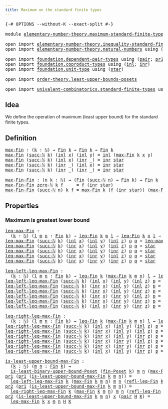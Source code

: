 ```yaml
---
title: Maximum on the standard finite types
---
```


<pre class="Agda"><a id="62" class="Symbol">{-#</a> <a id="66" class="Keyword">OPTIONS</a> <a id="74" class="Pragma">--without-K</a> <a id="86" class="Pragma">--exact-split</a> <a id="100" class="Symbol">#-}</a>

<a id="105" class="Keyword">module</a> <a id="112" href="elementary-number-theory.maximum-standard-finite-types.html" class="Module">elementary-number-theory.maximum-standard-finite-types</a> <a id="167" class="Keyword">where</a>

<a id="174" class="Keyword">open</a> <a id="179" class="Keyword">import</a> <a id="186" href="elementary-number-theory.inequality-standard-finite-types.html" class="Module">elementary-number-theory.inequality-standard-finite-types</a>
<a id="244" class="Keyword">open</a> <a id="249" class="Keyword">import</a> <a id="256" href="elementary-number-theory.natural-numbers.html" class="Module">elementary-number-theory.natural-numbers</a> <a id="297" class="Keyword">using</a> <a id="303" class="Symbol">(</a><a id="304" href="elementary-number-theory.natural-numbers.html#1548" class="Datatype">ℕ</a><a id="305" class="Symbol">;</a> <a id="307" href="elementary-number-theory.natural-numbers.html#1569" class="InductiveConstructor">zero-ℕ</a><a id="313" class="Symbol">;</a> <a id="315" href="elementary-number-theory.natural-numbers.html#1582" class="InductiveConstructor">succ-ℕ</a><a id="321" class="Symbol">)</a>

<a id="324" class="Keyword">open</a> <a id="329" class="Keyword">import</a> <a id="336" href="foundation.dependent-pair-types.html" class="Module">foundation.dependent-pair-types</a> <a id="368" class="Keyword">using</a> <a id="374" class="Symbol">(</a><a id="375" href="foundation-core.dependent-pair-types.html#588" class="InductiveConstructor">pair</a><a id="379" class="Symbol">;</a> <a id="381" href="foundation-core.dependent-pair-types.html#605" class="Field">pr1</a><a id="384" class="Symbol">;</a> <a id="386" href="foundation-core.dependent-pair-types.html#617" class="Field">pr2</a><a id="389" class="Symbol">)</a>
<a id="391" class="Keyword">open</a> <a id="396" class="Keyword">import</a> <a id="403" href="foundation.coproduct-types.html" class="Module">foundation.coproduct-types</a> <a id="430" class="Keyword">using</a> <a id="436" class="Symbol">(</a><a id="437" href="foundation.coproduct-types.html#1249" class="InductiveConstructor">inl</a><a id="440" class="Symbol">;</a> <a id="442" href="foundation.coproduct-types.html#1267" class="InductiveConstructor">inr</a><a id="445" class="Symbol">)</a>
<a id="447" class="Keyword">open</a> <a id="452" class="Keyword">import</a> <a id="459" href="foundation.unit-type.html" class="Module">foundation.unit-type</a> <a id="480" class="Keyword">using</a> <a id="486" class="Symbol">(</a><a id="487" href="foundation.unit-type.html#1108" class="InductiveConstructor">star</a><a id="491" class="Symbol">)</a>

<a id="494" class="Keyword">open</a> <a id="499" class="Keyword">import</a> <a id="506" href="order-theory.least-upper-bounds-posets.html" class="Module">order-theory.least-upper-bounds-posets</a>

<a id="546" class="Keyword">open</a> <a id="551" class="Keyword">import</a> <a id="558" href="univalent-combinatorics.standard-finite-types.html" class="Module">univalent-combinatorics.standard-finite-types</a> <a id="604" class="Keyword">using</a> <a id="610" class="Symbol">(</a><a id="611" href="univalent-combinatorics.standard-finite-types.html#2392" class="Function">Fin</a><a id="614" class="Symbol">)</a>
</pre>
## Idea

We define the operation of maximum (least upper bound) for the standard finite types.

## Definition

<pre class="Agda"><a id="max-Fin"></a><a id="740" href="elementary-number-theory.maximum-standard-finite-types.html#740" class="Function">max-Fin</a> <a id="748" class="Symbol">:</a> <a id="750" class="Symbol">(</a><a id="751" href="elementary-number-theory.maximum-standard-finite-types.html#751" class="Bound">k</a> <a id="753" class="Symbol">:</a> <a id="755" href="elementary-number-theory.natural-numbers.html#1548" class="Datatype">ℕ</a><a id="756" class="Symbol">)</a> <a id="758" class="Symbol">→</a> <a id="760" href="univalent-combinatorics.standard-finite-types.html#2392" class="Function">Fin</a> <a id="764" href="elementary-number-theory.maximum-standard-finite-types.html#751" class="Bound">k</a> <a id="766" class="Symbol">→</a> <a id="768" href="univalent-combinatorics.standard-finite-types.html#2392" class="Function">Fin</a> <a id="772" href="elementary-number-theory.maximum-standard-finite-types.html#751" class="Bound">k</a> <a id="774" class="Symbol">→</a> <a id="776" href="univalent-combinatorics.standard-finite-types.html#2392" class="Function">Fin</a> <a id="780" href="elementary-number-theory.maximum-standard-finite-types.html#751" class="Bound">k</a>
<a id="782" href="elementary-number-theory.maximum-standard-finite-types.html#740" class="Function">max-Fin</a> <a id="790" class="Symbol">(</a><a id="791" href="elementary-number-theory.natural-numbers.html#1582" class="InductiveConstructor">succ-ℕ</a> <a id="798" href="elementary-number-theory.maximum-standard-finite-types.html#798" class="Bound">k</a><a id="799" class="Symbol">)</a> <a id="801" class="Symbol">(</a><a id="802" href="foundation.coproduct-types.html#1249" class="InductiveConstructor">inl</a> <a id="806" href="elementary-number-theory.maximum-standard-finite-types.html#806" class="Bound">x</a><a id="807" class="Symbol">)</a> <a id="809" class="Symbol">(</a><a id="810" href="foundation.coproduct-types.html#1249" class="InductiveConstructor">inl</a> <a id="814" href="elementary-number-theory.maximum-standard-finite-types.html#814" class="Bound">y</a><a id="815" class="Symbol">)</a> <a id="817" class="Symbol">=</a> <a id="819" href="foundation.coproduct-types.html#1249" class="InductiveConstructor">inl</a> <a id="823" class="Symbol">(</a><a id="824" href="elementary-number-theory.maximum-standard-finite-types.html#740" class="Function">max-Fin</a> <a id="832" href="elementary-number-theory.maximum-standard-finite-types.html#798" class="Bound">k</a> <a id="834" href="elementary-number-theory.maximum-standard-finite-types.html#806" class="Bound">x</a> <a id="836" href="elementary-number-theory.maximum-standard-finite-types.html#814" class="Bound">y</a><a id="837" class="Symbol">)</a>
<a id="839" href="elementary-number-theory.maximum-standard-finite-types.html#740" class="Function">max-Fin</a> <a id="847" class="Symbol">(</a><a id="848" href="elementary-number-theory.natural-numbers.html#1582" class="InductiveConstructor">succ-ℕ</a> <a id="855" href="elementary-number-theory.maximum-standard-finite-types.html#855" class="Bound">k</a><a id="856" class="Symbol">)</a> <a id="858" class="Symbol">(</a><a id="859" href="foundation.coproduct-types.html#1249" class="InductiveConstructor">inl</a> <a id="863" href="elementary-number-theory.maximum-standard-finite-types.html#863" class="Bound">x</a><a id="864" class="Symbol">)</a> <a id="866" class="Symbol">(</a><a id="867" href="foundation.coproduct-types.html#1267" class="InductiveConstructor">inr</a> <a id="871" class="Symbol">_)</a> <a id="874" class="Symbol">=</a> <a id="876" href="foundation.coproduct-types.html#1267" class="InductiveConstructor">inr</a> <a id="880" href="foundation.unit-type.html#1108" class="InductiveConstructor">star</a>
<a id="885" href="elementary-number-theory.maximum-standard-finite-types.html#740" class="Function">max-Fin</a> <a id="893" class="Symbol">(</a><a id="894" href="elementary-number-theory.natural-numbers.html#1582" class="InductiveConstructor">succ-ℕ</a> <a id="901" href="elementary-number-theory.maximum-standard-finite-types.html#901" class="Bound">k</a><a id="902" class="Symbol">)</a> <a id="904" class="Symbol">(</a><a id="905" href="foundation.coproduct-types.html#1267" class="InductiveConstructor">inr</a> <a id="909" class="Symbol">_)</a> <a id="912" class="Symbol">(</a><a id="913" href="foundation.coproduct-types.html#1249" class="InductiveConstructor">inl</a> <a id="917" href="elementary-number-theory.maximum-standard-finite-types.html#917" class="Bound">x</a><a id="918" class="Symbol">)</a> <a id="920" class="Symbol">=</a> <a id="922" href="foundation.coproduct-types.html#1267" class="InductiveConstructor">inr</a> <a id="926" href="foundation.unit-type.html#1108" class="InductiveConstructor">star</a>
<a id="931" href="elementary-number-theory.maximum-standard-finite-types.html#740" class="Function">max-Fin</a> <a id="939" class="Symbol">(</a><a id="940" href="elementary-number-theory.natural-numbers.html#1582" class="InductiveConstructor">succ-ℕ</a> <a id="947" href="elementary-number-theory.maximum-standard-finite-types.html#947" class="Bound">k</a><a id="948" class="Symbol">)</a> <a id="950" class="Symbol">(</a><a id="951" href="foundation.coproduct-types.html#1267" class="InductiveConstructor">inr</a> <a id="955" class="Symbol">_)</a> <a id="958" class="Symbol">(</a><a id="959" href="foundation.coproduct-types.html#1267" class="InductiveConstructor">inr</a> <a id="963" class="Symbol">_)</a> <a id="966" class="Symbol">=</a> <a id="968" href="foundation.coproduct-types.html#1267" class="InductiveConstructor">inr</a> <a id="972" href="foundation.unit-type.html#1108" class="InductiveConstructor">star</a>

<a id="max-Fin-Fin"></a><a id="978" href="elementary-number-theory.maximum-standard-finite-types.html#978" class="Function">max-Fin-Fin</a> <a id="990" class="Symbol">:</a> <a id="992" class="Symbol">(</a><a id="993" href="elementary-number-theory.maximum-standard-finite-types.html#993" class="Bound">n</a> <a id="995" href="elementary-number-theory.maximum-standard-finite-types.html#995" class="Bound">k</a> <a id="997" class="Symbol">:</a> <a id="999" href="elementary-number-theory.natural-numbers.html#1548" class="Datatype">ℕ</a><a id="1000" class="Symbol">)</a> <a id="1002" class="Symbol">→</a> <a id="1004" class="Symbol">(</a><a id="1005" href="univalent-combinatorics.standard-finite-types.html#2392" class="Function">Fin</a> <a id="1009" class="Symbol">(</a><a id="1010" href="elementary-number-theory.natural-numbers.html#1582" class="InductiveConstructor">succ-ℕ</a> <a id="1017" href="elementary-number-theory.maximum-standard-finite-types.html#993" class="Bound">n</a><a id="1018" class="Symbol">)</a> <a id="1020" class="Symbol">→</a> <a id="1022" href="univalent-combinatorics.standard-finite-types.html#2392" class="Function">Fin</a> <a id="1026" href="elementary-number-theory.maximum-standard-finite-types.html#995" class="Bound">k</a><a id="1027" class="Symbol">)</a> <a id="1029" class="Symbol">→</a> <a id="1031" href="univalent-combinatorics.standard-finite-types.html#2392" class="Function">Fin</a> <a id="1035" href="elementary-number-theory.maximum-standard-finite-types.html#995" class="Bound">k</a>
<a id="1037" href="elementary-number-theory.maximum-standard-finite-types.html#978" class="Function">max-Fin-Fin</a> <a id="1049" href="elementary-number-theory.natural-numbers.html#1569" class="InductiveConstructor">zero-ℕ</a> <a id="1056" href="elementary-number-theory.maximum-standard-finite-types.html#1056" class="Bound">k</a> <a id="1058" href="elementary-number-theory.maximum-standard-finite-types.html#1058" class="Bound">f</a>     <a id="1064" class="Symbol">=</a> <a id="1066" href="elementary-number-theory.maximum-standard-finite-types.html#1058" class="Bound">f</a> <a id="1068" class="Symbol">(</a><a id="1069" href="foundation.coproduct-types.html#1267" class="InductiveConstructor">inr</a> <a id="1073" href="foundation.unit-type.html#1108" class="InductiveConstructor">star</a><a id="1077" class="Symbol">)</a>
<a id="1079" href="elementary-number-theory.maximum-standard-finite-types.html#978" class="Function">max-Fin-Fin</a> <a id="1091" class="Symbol">(</a><a id="1092" href="elementary-number-theory.natural-numbers.html#1582" class="InductiveConstructor">succ-ℕ</a> <a id="1099" href="elementary-number-theory.maximum-standard-finite-types.html#1099" class="Bound">n</a><a id="1100" class="Symbol">)</a> <a id="1102" href="elementary-number-theory.maximum-standard-finite-types.html#1102" class="Bound">k</a> <a id="1104" href="elementary-number-theory.maximum-standard-finite-types.html#1104" class="Bound">f</a> <a id="1106" class="Symbol">=</a> <a id="1108" href="elementary-number-theory.maximum-standard-finite-types.html#740" class="Function">max-Fin</a> <a id="1116" href="elementary-number-theory.maximum-standard-finite-types.html#1102" class="Bound">k</a> <a id="1118" class="Symbol">(</a><a id="1119" href="elementary-number-theory.maximum-standard-finite-types.html#1104" class="Bound">f</a> <a id="1121" class="Symbol">(</a><a id="1122" href="foundation.coproduct-types.html#1267" class="InductiveConstructor">inr</a> <a id="1126" href="foundation.unit-type.html#1108" class="InductiveConstructor">star</a><a id="1130" class="Symbol">))</a> <a id="1133" class="Symbol">(</a><a id="1134" href="elementary-number-theory.maximum-standard-finite-types.html#978" class="Function">max-Fin-Fin</a> <a id="1146" href="elementary-number-theory.maximum-standard-finite-types.html#1099" class="Bound">n</a> <a id="1148" href="elementary-number-theory.maximum-standard-finite-types.html#1102" class="Bound">k</a> <a id="1150" class="Symbol">(λ</a> <a id="1153" href="elementary-number-theory.maximum-standard-finite-types.html#1153" class="Bound">k</a> <a id="1155" class="Symbol">→</a> <a id="1157" href="elementary-number-theory.maximum-standard-finite-types.html#1104" class="Bound">f</a> <a id="1159" class="Symbol">(</a><a id="1160" href="foundation.coproduct-types.html#1249" class="InductiveConstructor">inl</a> <a id="1164" href="elementary-number-theory.maximum-standard-finite-types.html#1153" class="Bound">k</a><a id="1165" class="Symbol">)))</a>
</pre>
## Properties

### Maximum is greatest lower bound

<pre class="Agda"><a id="leq-max-Fin"></a><a id="1234" href="elementary-number-theory.maximum-standard-finite-types.html#1234" class="Function">leq-max-Fin</a> <a id="1246" class="Symbol">:</a>
  <a id="1250" class="Symbol">(</a><a id="1251" href="elementary-number-theory.maximum-standard-finite-types.html#1251" class="Bound">k</a> <a id="1253" class="Symbol">:</a> <a id="1255" href="elementary-number-theory.natural-numbers.html#1548" class="Datatype">ℕ</a><a id="1256" class="Symbol">)</a> <a id="1258" class="Symbol">(</a><a id="1259" href="elementary-number-theory.maximum-standard-finite-types.html#1259" class="Bound">l</a> <a id="1261" href="elementary-number-theory.maximum-standard-finite-types.html#1261" class="Bound">m</a> <a id="1263" href="elementary-number-theory.maximum-standard-finite-types.html#1263" class="Bound">n</a> <a id="1265" class="Symbol">:</a> <a id="1267" href="univalent-combinatorics.standard-finite-types.html#2392" class="Function">Fin</a> <a id="1271" href="elementary-number-theory.maximum-standard-finite-types.html#1251" class="Bound">k</a><a id="1272" class="Symbol">)</a> <a id="1274" class="Symbol">→</a> <a id="1276" href="elementary-number-theory.inequality-standard-finite-types.html#1210" class="Function">leq-Fin</a> <a id="1284" href="elementary-number-theory.maximum-standard-finite-types.html#1251" class="Bound">k</a> <a id="1286" href="elementary-number-theory.maximum-standard-finite-types.html#1261" class="Bound">m</a> <a id="1288" href="elementary-number-theory.maximum-standard-finite-types.html#1259" class="Bound">l</a> <a id="1290" class="Symbol">→</a> <a id="1292" href="elementary-number-theory.inequality-standard-finite-types.html#1210" class="Function">leq-Fin</a> <a id="1300" href="elementary-number-theory.maximum-standard-finite-types.html#1251" class="Bound">k</a> <a id="1302" href="elementary-number-theory.maximum-standard-finite-types.html#1263" class="Bound">n</a> <a id="1304" href="elementary-number-theory.maximum-standard-finite-types.html#1259" class="Bound">l</a> <a id="1306" class="Symbol">→</a> <a id="1308" href="elementary-number-theory.inequality-standard-finite-types.html#1210" class="Function">leq-Fin</a> <a id="1316" href="elementary-number-theory.maximum-standard-finite-types.html#1251" class="Bound">k</a> <a id="1318" class="Symbol">(</a><a id="1319" href="elementary-number-theory.maximum-standard-finite-types.html#740" class="Function">max-Fin</a> <a id="1327" href="elementary-number-theory.maximum-standard-finite-types.html#1251" class="Bound">k</a> <a id="1329" href="elementary-number-theory.maximum-standard-finite-types.html#1261" class="Bound">m</a> <a id="1331" href="elementary-number-theory.maximum-standard-finite-types.html#1263" class="Bound">n</a><a id="1332" class="Symbol">)</a> <a id="1334" href="elementary-number-theory.maximum-standard-finite-types.html#1259" class="Bound">l</a>
<a id="1336" href="elementary-number-theory.maximum-standard-finite-types.html#1234" class="Function">leq-max-Fin</a> <a id="1348" class="Symbol">(</a><a id="1349" href="elementary-number-theory.natural-numbers.html#1582" class="InductiveConstructor">succ-ℕ</a> <a id="1356" href="elementary-number-theory.maximum-standard-finite-types.html#1356" class="Bound">k</a><a id="1357" class="Symbol">)</a> <a id="1359" class="Symbol">(</a><a id="1360" href="foundation.coproduct-types.html#1249" class="InductiveConstructor">inl</a> <a id="1364" href="elementary-number-theory.maximum-standard-finite-types.html#1364" class="Bound">x</a><a id="1365" class="Symbol">)</a> <a id="1367" class="Symbol">(</a><a id="1368" href="foundation.coproduct-types.html#1249" class="InductiveConstructor">inl</a> <a id="1372" href="elementary-number-theory.maximum-standard-finite-types.html#1372" class="Bound">y</a><a id="1373" class="Symbol">)</a> <a id="1375" class="Symbol">(</a><a id="1376" href="foundation.coproduct-types.html#1249" class="InductiveConstructor">inl</a> <a id="1380" href="elementary-number-theory.maximum-standard-finite-types.html#1380" class="Bound">z</a><a id="1381" class="Symbol">)</a> <a id="1383" href="elementary-number-theory.maximum-standard-finite-types.html#1383" class="Bound">p</a> <a id="1385" href="elementary-number-theory.maximum-standard-finite-types.html#1385" class="Bound">q</a> <a id="1387" class="Symbol">=</a> <a id="1389" href="elementary-number-theory.maximum-standard-finite-types.html#1234" class="Function">leq-max-Fin</a> <a id="1401" href="elementary-number-theory.maximum-standard-finite-types.html#1356" class="Bound">k</a> <a id="1403" href="elementary-number-theory.maximum-standard-finite-types.html#1364" class="Bound">x</a> <a id="1405" href="elementary-number-theory.maximum-standard-finite-types.html#1372" class="Bound">y</a> <a id="1407" href="elementary-number-theory.maximum-standard-finite-types.html#1380" class="Bound">z</a> <a id="1409" href="elementary-number-theory.maximum-standard-finite-types.html#1383" class="Bound">p</a> <a id="1411" href="elementary-number-theory.maximum-standard-finite-types.html#1385" class="Bound">q</a>
<a id="1413" href="elementary-number-theory.maximum-standard-finite-types.html#1234" class="Function">leq-max-Fin</a> <a id="1425" class="Symbol">(</a><a id="1426" href="elementary-number-theory.natural-numbers.html#1582" class="InductiveConstructor">succ-ℕ</a> <a id="1433" href="elementary-number-theory.maximum-standard-finite-types.html#1433" class="Bound">k</a><a id="1434" class="Symbol">)</a> <a id="1436" class="Symbol">(</a><a id="1437" href="foundation.coproduct-types.html#1267" class="InductiveConstructor">inr</a> <a id="1441" href="elementary-number-theory.maximum-standard-finite-types.html#1441" class="Bound">x</a><a id="1442" class="Symbol">)</a> <a id="1444" class="Symbol">(</a><a id="1445" href="foundation.coproduct-types.html#1249" class="InductiveConstructor">inl</a> <a id="1449" href="elementary-number-theory.maximum-standard-finite-types.html#1449" class="Bound">y</a><a id="1450" class="Symbol">)</a> <a id="1452" class="Symbol">(</a><a id="1453" href="foundation.coproduct-types.html#1249" class="InductiveConstructor">inl</a> <a id="1457" href="elementary-number-theory.maximum-standard-finite-types.html#1457" class="Bound">z</a><a id="1458" class="Symbol">)</a> <a id="1460" href="elementary-number-theory.maximum-standard-finite-types.html#1460" class="Bound">p</a> <a id="1462" href="elementary-number-theory.maximum-standard-finite-types.html#1462" class="Bound">q</a> <a id="1464" class="Symbol">=</a> <a id="1466" href="foundation.unit-type.html#1108" class="InductiveConstructor">star</a>
<a id="1471" href="elementary-number-theory.maximum-standard-finite-types.html#1234" class="Function">leq-max-Fin</a> <a id="1483" class="Symbol">(</a><a id="1484" href="elementary-number-theory.natural-numbers.html#1582" class="InductiveConstructor">succ-ℕ</a> <a id="1491" href="elementary-number-theory.maximum-standard-finite-types.html#1491" class="Bound">k</a><a id="1492" class="Symbol">)</a> <a id="1494" class="Symbol">(</a><a id="1495" href="foundation.coproduct-types.html#1267" class="InductiveConstructor">inr</a> <a id="1499" href="elementary-number-theory.maximum-standard-finite-types.html#1499" class="Bound">x</a><a id="1500" class="Symbol">)</a> <a id="1502" class="Symbol">(</a><a id="1503" href="foundation.coproduct-types.html#1249" class="InductiveConstructor">inl</a> <a id="1507" href="elementary-number-theory.maximum-standard-finite-types.html#1507" class="Bound">y</a><a id="1508" class="Symbol">)</a> <a id="1510" class="Symbol">(</a><a id="1511" href="foundation.coproduct-types.html#1267" class="InductiveConstructor">inr</a> <a id="1515" href="elementary-number-theory.maximum-standard-finite-types.html#1515" class="Bound">z</a><a id="1516" class="Symbol">)</a> <a id="1518" href="elementary-number-theory.maximum-standard-finite-types.html#1518" class="Bound">p</a> <a id="1520" href="elementary-number-theory.maximum-standard-finite-types.html#1520" class="Bound">q</a> <a id="1522" class="Symbol">=</a> <a id="1524" href="foundation.unit-type.html#1108" class="InductiveConstructor">star</a>
<a id="1529" href="elementary-number-theory.maximum-standard-finite-types.html#1234" class="Function">leq-max-Fin</a> <a id="1541" class="Symbol">(</a><a id="1542" href="elementary-number-theory.natural-numbers.html#1582" class="InductiveConstructor">succ-ℕ</a> <a id="1549" href="elementary-number-theory.maximum-standard-finite-types.html#1549" class="Bound">k</a><a id="1550" class="Symbol">)</a> <a id="1552" class="Symbol">(</a><a id="1553" href="foundation.coproduct-types.html#1267" class="InductiveConstructor">inr</a> <a id="1557" href="elementary-number-theory.maximum-standard-finite-types.html#1557" class="Bound">x</a><a id="1558" class="Symbol">)</a> <a id="1560" class="Symbol">(</a><a id="1561" href="foundation.coproduct-types.html#1267" class="InductiveConstructor">inr</a> <a id="1565" href="elementary-number-theory.maximum-standard-finite-types.html#1565" class="Bound">y</a><a id="1566" class="Symbol">)</a> <a id="1568" class="Symbol">(</a><a id="1569" href="foundation.coproduct-types.html#1249" class="InductiveConstructor">inl</a> <a id="1573" href="elementary-number-theory.maximum-standard-finite-types.html#1573" class="Bound">z</a><a id="1574" class="Symbol">)</a> <a id="1576" href="elementary-number-theory.maximum-standard-finite-types.html#1576" class="Bound">p</a> <a id="1578" href="elementary-number-theory.maximum-standard-finite-types.html#1578" class="Bound">q</a> <a id="1580" class="Symbol">=</a> <a id="1582" href="foundation.unit-type.html#1108" class="InductiveConstructor">star</a>
<a id="1587" href="elementary-number-theory.maximum-standard-finite-types.html#1234" class="Function">leq-max-Fin</a> <a id="1599" class="Symbol">(</a><a id="1600" href="elementary-number-theory.natural-numbers.html#1582" class="InductiveConstructor">succ-ℕ</a> <a id="1607" href="elementary-number-theory.maximum-standard-finite-types.html#1607" class="Bound">k</a><a id="1608" class="Symbol">)</a> <a id="1610" class="Symbol">(</a><a id="1611" href="foundation.coproduct-types.html#1267" class="InductiveConstructor">inr</a> <a id="1615" href="elementary-number-theory.maximum-standard-finite-types.html#1615" class="Bound">x</a><a id="1616" class="Symbol">)</a> <a id="1618" class="Symbol">(</a><a id="1619" href="foundation.coproduct-types.html#1267" class="InductiveConstructor">inr</a> <a id="1623" href="elementary-number-theory.maximum-standard-finite-types.html#1623" class="Bound">y</a><a id="1624" class="Symbol">)</a> <a id="1626" class="Symbol">(</a><a id="1627" href="foundation.coproduct-types.html#1267" class="InductiveConstructor">inr</a> <a id="1631" href="elementary-number-theory.maximum-standard-finite-types.html#1631" class="Bound">z</a><a id="1632" class="Symbol">)</a> <a id="1634" href="elementary-number-theory.maximum-standard-finite-types.html#1634" class="Bound">p</a> <a id="1636" href="elementary-number-theory.maximum-standard-finite-types.html#1636" class="Bound">q</a> <a id="1638" class="Symbol">=</a> <a id="1640" href="foundation.unit-type.html#1108" class="InductiveConstructor">star</a>

<a id="leq-left-leq-max-Fin"></a><a id="1646" href="elementary-number-theory.maximum-standard-finite-types.html#1646" class="Function">leq-left-leq-max-Fin</a> <a id="1667" class="Symbol">:</a>
  <a id="1671" class="Symbol">(</a><a id="1672" href="elementary-number-theory.maximum-standard-finite-types.html#1672" class="Bound">k</a> <a id="1674" class="Symbol">:</a> <a id="1676" href="elementary-number-theory.natural-numbers.html#1548" class="Datatype">ℕ</a><a id="1677" class="Symbol">)</a> <a id="1679" class="Symbol">(</a><a id="1680" href="elementary-number-theory.maximum-standard-finite-types.html#1680" class="Bound">l</a> <a id="1682" href="elementary-number-theory.maximum-standard-finite-types.html#1682" class="Bound">m</a> <a id="1684" href="elementary-number-theory.maximum-standard-finite-types.html#1684" class="Bound">n</a> <a id="1686" class="Symbol">:</a> <a id="1688" href="univalent-combinatorics.standard-finite-types.html#2392" class="Function">Fin</a> <a id="1692" href="elementary-number-theory.maximum-standard-finite-types.html#1672" class="Bound">k</a><a id="1693" class="Symbol">)</a> <a id="1695" class="Symbol">→</a> <a id="1697" href="elementary-number-theory.inequality-standard-finite-types.html#1210" class="Function">leq-Fin</a> <a id="1705" href="elementary-number-theory.maximum-standard-finite-types.html#1672" class="Bound">k</a> <a id="1707" class="Symbol">(</a><a id="1708" href="elementary-number-theory.maximum-standard-finite-types.html#740" class="Function">max-Fin</a> <a id="1716" href="elementary-number-theory.maximum-standard-finite-types.html#1672" class="Bound">k</a> <a id="1718" href="elementary-number-theory.maximum-standard-finite-types.html#1682" class="Bound">m</a> <a id="1720" href="elementary-number-theory.maximum-standard-finite-types.html#1684" class="Bound">n</a><a id="1721" class="Symbol">)</a> <a id="1723" href="elementary-number-theory.maximum-standard-finite-types.html#1680" class="Bound">l</a> <a id="1725" class="Symbol">→</a> <a id="1727" href="elementary-number-theory.inequality-standard-finite-types.html#1210" class="Function">leq-Fin</a> <a id="1735" href="elementary-number-theory.maximum-standard-finite-types.html#1672" class="Bound">k</a> <a id="1737" href="elementary-number-theory.maximum-standard-finite-types.html#1682" class="Bound">m</a> <a id="1739" href="elementary-number-theory.maximum-standard-finite-types.html#1680" class="Bound">l</a>
<a id="1741" href="elementary-number-theory.maximum-standard-finite-types.html#1646" class="Function">leq-left-leq-max-Fin</a> <a id="1762" class="Symbol">(</a><a id="1763" href="elementary-number-theory.natural-numbers.html#1582" class="InductiveConstructor">succ-ℕ</a> <a id="1770" href="elementary-number-theory.maximum-standard-finite-types.html#1770" class="Bound">k</a><a id="1771" class="Symbol">)</a> <a id="1773" class="Symbol">(</a><a id="1774" href="foundation.coproduct-types.html#1249" class="InductiveConstructor">inl</a> <a id="1778" href="elementary-number-theory.maximum-standard-finite-types.html#1778" class="Bound">x</a><a id="1779" class="Symbol">)</a> <a id="1781" class="Symbol">(</a><a id="1782" href="foundation.coproduct-types.html#1249" class="InductiveConstructor">inl</a> <a id="1786" href="elementary-number-theory.maximum-standard-finite-types.html#1786" class="Bound">y</a><a id="1787" class="Symbol">)</a> <a id="1789" class="Symbol">(</a><a id="1790" href="foundation.coproduct-types.html#1249" class="InductiveConstructor">inl</a> <a id="1794" href="elementary-number-theory.maximum-standard-finite-types.html#1794" class="Bound">z</a><a id="1795" class="Symbol">)</a> <a id="1797" href="elementary-number-theory.maximum-standard-finite-types.html#1797" class="Bound">p</a> <a id="1799" class="Symbol">=</a> <a id="1801" href="elementary-number-theory.maximum-standard-finite-types.html#1646" class="Function">leq-left-leq-max-Fin</a> <a id="1822" href="elementary-number-theory.maximum-standard-finite-types.html#1770" class="Bound">k</a> <a id="1824" href="elementary-number-theory.maximum-standard-finite-types.html#1778" class="Bound">x</a> <a id="1826" href="elementary-number-theory.maximum-standard-finite-types.html#1786" class="Bound">y</a> <a id="1828" href="elementary-number-theory.maximum-standard-finite-types.html#1794" class="Bound">z</a> <a id="1830" href="elementary-number-theory.maximum-standard-finite-types.html#1797" class="Bound">p</a>
<a id="1832" href="elementary-number-theory.maximum-standard-finite-types.html#1646" class="Function">leq-left-leq-max-Fin</a> <a id="1853" class="Symbol">(</a><a id="1854" href="elementary-number-theory.natural-numbers.html#1582" class="InductiveConstructor">succ-ℕ</a> <a id="1861" href="elementary-number-theory.maximum-standard-finite-types.html#1861" class="Bound">k</a><a id="1862" class="Symbol">)</a> <a id="1864" class="Symbol">(</a><a id="1865" href="foundation.coproduct-types.html#1267" class="InductiveConstructor">inr</a> <a id="1869" href="elementary-number-theory.maximum-standard-finite-types.html#1869" class="Bound">x</a><a id="1870" class="Symbol">)</a> <a id="1872" class="Symbol">(</a><a id="1873" href="foundation.coproduct-types.html#1249" class="InductiveConstructor">inl</a> <a id="1877" href="elementary-number-theory.maximum-standard-finite-types.html#1877" class="Bound">y</a><a id="1878" class="Symbol">)</a> <a id="1880" class="Symbol">(</a><a id="1881" href="foundation.coproduct-types.html#1249" class="InductiveConstructor">inl</a> <a id="1885" href="elementary-number-theory.maximum-standard-finite-types.html#1885" class="Bound">z</a><a id="1886" class="Symbol">)</a> <a id="1888" href="elementary-number-theory.maximum-standard-finite-types.html#1888" class="Bound">p</a> <a id="1890" class="Symbol">=</a> <a id="1892" href="foundation.unit-type.html#1108" class="InductiveConstructor">star</a>
<a id="1897" href="elementary-number-theory.maximum-standard-finite-types.html#1646" class="Function">leq-left-leq-max-Fin</a> <a id="1918" class="Symbol">(</a><a id="1919" href="elementary-number-theory.natural-numbers.html#1582" class="InductiveConstructor">succ-ℕ</a> <a id="1926" href="elementary-number-theory.maximum-standard-finite-types.html#1926" class="Bound">k</a><a id="1927" class="Symbol">)</a> <a id="1929" class="Symbol">(</a><a id="1930" href="foundation.coproduct-types.html#1267" class="InductiveConstructor">inr</a> <a id="1934" href="elementary-number-theory.maximum-standard-finite-types.html#1934" class="Bound">x</a><a id="1935" class="Symbol">)</a> <a id="1937" class="Symbol">(</a><a id="1938" href="foundation.coproduct-types.html#1249" class="InductiveConstructor">inl</a> <a id="1942" href="elementary-number-theory.maximum-standard-finite-types.html#1942" class="Bound">y</a><a id="1943" class="Symbol">)</a> <a id="1945" class="Symbol">(</a><a id="1946" href="foundation.coproduct-types.html#1267" class="InductiveConstructor">inr</a> <a id="1950" href="elementary-number-theory.maximum-standard-finite-types.html#1950" class="Bound">z</a><a id="1951" class="Symbol">)</a> <a id="1953" href="elementary-number-theory.maximum-standard-finite-types.html#1953" class="Bound">p</a> <a id="1955" class="Symbol">=</a> <a id="1957" href="foundation.unit-type.html#1108" class="InductiveConstructor">star</a>
<a id="1962" href="elementary-number-theory.maximum-standard-finite-types.html#1646" class="Function">leq-left-leq-max-Fin</a> <a id="1983" class="Symbol">(</a><a id="1984" href="elementary-number-theory.natural-numbers.html#1582" class="InductiveConstructor">succ-ℕ</a> <a id="1991" href="elementary-number-theory.maximum-standard-finite-types.html#1991" class="Bound">k</a><a id="1992" class="Symbol">)</a> <a id="1994" class="Symbol">(</a><a id="1995" href="foundation.coproduct-types.html#1267" class="InductiveConstructor">inr</a> <a id="1999" href="elementary-number-theory.maximum-standard-finite-types.html#1999" class="Bound">x</a><a id="2000" class="Symbol">)</a> <a id="2002" class="Symbol">(</a><a id="2003" href="foundation.coproduct-types.html#1267" class="InductiveConstructor">inr</a> <a id="2007" href="elementary-number-theory.maximum-standard-finite-types.html#2007" class="Bound">y</a><a id="2008" class="Symbol">)</a> <a id="2010" class="Symbol">(</a><a id="2011" href="foundation.coproduct-types.html#1249" class="InductiveConstructor">inl</a> <a id="2015" href="elementary-number-theory.maximum-standard-finite-types.html#2015" class="Bound">z</a><a id="2016" class="Symbol">)</a> <a id="2018" href="elementary-number-theory.maximum-standard-finite-types.html#2018" class="Bound">p</a> <a id="2020" class="Symbol">=</a> <a id="2022" href="foundation.unit-type.html#1108" class="InductiveConstructor">star</a>
<a id="2027" href="elementary-number-theory.maximum-standard-finite-types.html#1646" class="Function">leq-left-leq-max-Fin</a> <a id="2048" class="Symbol">(</a><a id="2049" href="elementary-number-theory.natural-numbers.html#1582" class="InductiveConstructor">succ-ℕ</a> <a id="2056" href="elementary-number-theory.maximum-standard-finite-types.html#2056" class="Bound">k</a><a id="2057" class="Symbol">)</a> <a id="2059" class="Symbol">(</a><a id="2060" href="foundation.coproduct-types.html#1267" class="InductiveConstructor">inr</a> <a id="2064" href="elementary-number-theory.maximum-standard-finite-types.html#2064" class="Bound">x</a><a id="2065" class="Symbol">)</a> <a id="2067" class="Symbol">(</a><a id="2068" href="foundation.coproduct-types.html#1267" class="InductiveConstructor">inr</a> <a id="2072" href="elementary-number-theory.maximum-standard-finite-types.html#2072" class="Bound">y</a><a id="2073" class="Symbol">)</a> <a id="2075" class="Symbol">(</a><a id="2076" href="foundation.coproduct-types.html#1267" class="InductiveConstructor">inr</a> <a id="2080" href="elementary-number-theory.maximum-standard-finite-types.html#2080" class="Bound">z</a><a id="2081" class="Symbol">)</a> <a id="2083" href="elementary-number-theory.maximum-standard-finite-types.html#2083" class="Bound">p</a> <a id="2085" class="Symbol">=</a> <a id="2087" href="foundation.unit-type.html#1108" class="InductiveConstructor">star</a>
<a id="2092" href="elementary-number-theory.maximum-standard-finite-types.html#1646" class="Function">leq-left-leq-max-Fin</a> <a id="2113" class="Symbol">(</a><a id="2114" href="elementary-number-theory.natural-numbers.html#1582" class="InductiveConstructor">succ-ℕ</a> <a id="2121" href="elementary-number-theory.maximum-standard-finite-types.html#2121" class="Bound">k</a><a id="2122" class="Symbol">)</a> <a id="2124" class="Symbol">(</a><a id="2125" href="foundation.coproduct-types.html#1249" class="InductiveConstructor">inl</a> <a id="2129" href="elementary-number-theory.maximum-standard-finite-types.html#2129" class="Bound">x</a><a id="2130" class="Symbol">)</a> <a id="2132" class="Symbol">(</a><a id="2133" href="foundation.coproduct-types.html#1267" class="InductiveConstructor">inr</a> <a id="2137" href="elementary-number-theory.maximum-standard-finite-types.html#2137" class="Bound">y</a><a id="2138" class="Symbol">)</a> <a id="2140" class="Symbol">(</a><a id="2141" href="foundation.coproduct-types.html#1267" class="InductiveConstructor">inr</a> <a id="2145" href="elementary-number-theory.maximum-standard-finite-types.html#2145" class="Bound">z</a><a id="2146" class="Symbol">)</a> <a id="2148" href="elementary-number-theory.maximum-standard-finite-types.html#2148" class="Bound">p</a> <a id="2150" class="Symbol">=</a> <a id="2152" href="elementary-number-theory.maximum-standard-finite-types.html#2148" class="Bound">p</a>

<a id="leq-right-leq-max-Fin"></a><a id="2155" href="elementary-number-theory.maximum-standard-finite-types.html#2155" class="Function">leq-right-leq-max-Fin</a> <a id="2177" class="Symbol">:</a>
  <a id="2181" class="Symbol">(</a><a id="2182" href="elementary-number-theory.maximum-standard-finite-types.html#2182" class="Bound">k</a> <a id="2184" class="Symbol">:</a> <a id="2186" href="elementary-number-theory.natural-numbers.html#1548" class="Datatype">ℕ</a><a id="2187" class="Symbol">)</a> <a id="2189" class="Symbol">(</a><a id="2190" href="elementary-number-theory.maximum-standard-finite-types.html#2190" class="Bound">l</a> <a id="2192" href="elementary-number-theory.maximum-standard-finite-types.html#2192" class="Bound">m</a> <a id="2194" href="elementary-number-theory.maximum-standard-finite-types.html#2194" class="Bound">n</a> <a id="2196" class="Symbol">:</a> <a id="2198" href="univalent-combinatorics.standard-finite-types.html#2392" class="Function">Fin</a> <a id="2202" href="elementary-number-theory.maximum-standard-finite-types.html#2182" class="Bound">k</a><a id="2203" class="Symbol">)</a> <a id="2205" class="Symbol">→</a> <a id="2207" href="elementary-number-theory.inequality-standard-finite-types.html#1210" class="Function">leq-Fin</a> <a id="2215" href="elementary-number-theory.maximum-standard-finite-types.html#2182" class="Bound">k</a> <a id="2217" class="Symbol">(</a><a id="2218" href="elementary-number-theory.maximum-standard-finite-types.html#740" class="Function">max-Fin</a> <a id="2226" href="elementary-number-theory.maximum-standard-finite-types.html#2182" class="Bound">k</a> <a id="2228" href="elementary-number-theory.maximum-standard-finite-types.html#2192" class="Bound">m</a> <a id="2230" href="elementary-number-theory.maximum-standard-finite-types.html#2194" class="Bound">n</a><a id="2231" class="Symbol">)</a> <a id="2233" href="elementary-number-theory.maximum-standard-finite-types.html#2190" class="Bound">l</a> <a id="2235" class="Symbol">→</a> <a id="2237" href="elementary-number-theory.inequality-standard-finite-types.html#1210" class="Function">leq-Fin</a> <a id="2245" href="elementary-number-theory.maximum-standard-finite-types.html#2182" class="Bound">k</a> <a id="2247" href="elementary-number-theory.maximum-standard-finite-types.html#2194" class="Bound">n</a> <a id="2249" href="elementary-number-theory.maximum-standard-finite-types.html#2190" class="Bound">l</a>
<a id="2251" href="elementary-number-theory.maximum-standard-finite-types.html#2155" class="Function">leq-right-leq-max-Fin</a> <a id="2273" class="Symbol">(</a><a id="2274" href="elementary-number-theory.natural-numbers.html#1582" class="InductiveConstructor">succ-ℕ</a> <a id="2281" href="elementary-number-theory.maximum-standard-finite-types.html#2281" class="Bound">k</a><a id="2282" class="Symbol">)</a> <a id="2284" class="Symbol">(</a><a id="2285" href="foundation.coproduct-types.html#1249" class="InductiveConstructor">inl</a> <a id="2289" href="elementary-number-theory.maximum-standard-finite-types.html#2289" class="Bound">x</a><a id="2290" class="Symbol">)</a> <a id="2292" class="Symbol">(</a><a id="2293" href="foundation.coproduct-types.html#1249" class="InductiveConstructor">inl</a> <a id="2297" href="elementary-number-theory.maximum-standard-finite-types.html#2297" class="Bound">y</a><a id="2298" class="Symbol">)</a> <a id="2300" class="Symbol">(</a><a id="2301" href="foundation.coproduct-types.html#1249" class="InductiveConstructor">inl</a> <a id="2305" href="elementary-number-theory.maximum-standard-finite-types.html#2305" class="Bound">z</a><a id="2306" class="Symbol">)</a> <a id="2308" href="elementary-number-theory.maximum-standard-finite-types.html#2308" class="Bound">p</a> <a id="2310" class="Symbol">=</a> <a id="2312" href="elementary-number-theory.maximum-standard-finite-types.html#2155" class="Function">leq-right-leq-max-Fin</a> <a id="2334" href="elementary-number-theory.maximum-standard-finite-types.html#2281" class="Bound">k</a> <a id="2336" href="elementary-number-theory.maximum-standard-finite-types.html#2289" class="Bound">x</a> <a id="2338" href="elementary-number-theory.maximum-standard-finite-types.html#2297" class="Bound">y</a> <a id="2340" href="elementary-number-theory.maximum-standard-finite-types.html#2305" class="Bound">z</a> <a id="2342" href="elementary-number-theory.maximum-standard-finite-types.html#2308" class="Bound">p</a>
<a id="2344" href="elementary-number-theory.maximum-standard-finite-types.html#2155" class="Function">leq-right-leq-max-Fin</a> <a id="2366" class="Symbol">(</a><a id="2367" href="elementary-number-theory.natural-numbers.html#1582" class="InductiveConstructor">succ-ℕ</a> <a id="2374" href="elementary-number-theory.maximum-standard-finite-types.html#2374" class="Bound">k</a><a id="2375" class="Symbol">)</a> <a id="2377" class="Symbol">(</a><a id="2378" href="foundation.coproduct-types.html#1267" class="InductiveConstructor">inr</a> <a id="2382" href="elementary-number-theory.maximum-standard-finite-types.html#2382" class="Bound">x</a><a id="2383" class="Symbol">)</a> <a id="2385" class="Symbol">(</a><a id="2386" href="foundation.coproduct-types.html#1249" class="InductiveConstructor">inl</a> <a id="2390" href="elementary-number-theory.maximum-standard-finite-types.html#2390" class="Bound">y</a><a id="2391" class="Symbol">)</a> <a id="2393" class="Symbol">(</a><a id="2394" href="foundation.coproduct-types.html#1249" class="InductiveConstructor">inl</a> <a id="2398" href="elementary-number-theory.maximum-standard-finite-types.html#2398" class="Bound">z</a><a id="2399" class="Symbol">)</a> <a id="2401" href="elementary-number-theory.maximum-standard-finite-types.html#2401" class="Bound">p</a> <a id="2403" class="Symbol">=</a> <a id="2405" href="foundation.unit-type.html#1108" class="InductiveConstructor">star</a>
<a id="2410" href="elementary-number-theory.maximum-standard-finite-types.html#2155" class="Function">leq-right-leq-max-Fin</a> <a id="2432" class="Symbol">(</a><a id="2433" href="elementary-number-theory.natural-numbers.html#1582" class="InductiveConstructor">succ-ℕ</a> <a id="2440" href="elementary-number-theory.maximum-standard-finite-types.html#2440" class="Bound">k</a><a id="2441" class="Symbol">)</a> <a id="2443" class="Symbol">(</a><a id="2444" href="foundation.coproduct-types.html#1267" class="InductiveConstructor">inr</a> <a id="2448" href="elementary-number-theory.maximum-standard-finite-types.html#2448" class="Bound">x</a><a id="2449" class="Symbol">)</a> <a id="2451" class="Symbol">(</a><a id="2452" href="foundation.coproduct-types.html#1249" class="InductiveConstructor">inl</a> <a id="2456" href="elementary-number-theory.maximum-standard-finite-types.html#2456" class="Bound">y</a><a id="2457" class="Symbol">)</a> <a id="2459" class="Symbol">(</a><a id="2460" href="foundation.coproduct-types.html#1267" class="InductiveConstructor">inr</a> <a id="2464" href="elementary-number-theory.maximum-standard-finite-types.html#2464" class="Bound">z</a><a id="2465" class="Symbol">)</a> <a id="2467" href="elementary-number-theory.maximum-standard-finite-types.html#2467" class="Bound">p</a> <a id="2469" class="Symbol">=</a> <a id="2471" href="foundation.unit-type.html#1108" class="InductiveConstructor">star</a>
<a id="2476" href="elementary-number-theory.maximum-standard-finite-types.html#2155" class="Function">leq-right-leq-max-Fin</a> <a id="2498" class="Symbol">(</a><a id="2499" href="elementary-number-theory.natural-numbers.html#1582" class="InductiveConstructor">succ-ℕ</a> <a id="2506" href="elementary-number-theory.maximum-standard-finite-types.html#2506" class="Bound">k</a><a id="2507" class="Symbol">)</a> <a id="2509" class="Symbol">(</a><a id="2510" href="foundation.coproduct-types.html#1267" class="InductiveConstructor">inr</a> <a id="2514" href="elementary-number-theory.maximum-standard-finite-types.html#2514" class="Bound">x</a><a id="2515" class="Symbol">)</a> <a id="2517" class="Symbol">(</a><a id="2518" href="foundation.coproduct-types.html#1267" class="InductiveConstructor">inr</a> <a id="2522" href="elementary-number-theory.maximum-standard-finite-types.html#2522" class="Bound">y</a><a id="2523" class="Symbol">)</a> <a id="2525" class="Symbol">(</a><a id="2526" href="foundation.coproduct-types.html#1249" class="InductiveConstructor">inl</a> <a id="2530" href="elementary-number-theory.maximum-standard-finite-types.html#2530" class="Bound">z</a><a id="2531" class="Symbol">)</a> <a id="2533" href="elementary-number-theory.maximum-standard-finite-types.html#2533" class="Bound">p</a> <a id="2535" class="Symbol">=</a> <a id="2537" href="foundation.unit-type.html#1108" class="InductiveConstructor">star</a>
<a id="2542" href="elementary-number-theory.maximum-standard-finite-types.html#2155" class="Function">leq-right-leq-max-Fin</a> <a id="2564" class="Symbol">(</a><a id="2565" href="elementary-number-theory.natural-numbers.html#1582" class="InductiveConstructor">succ-ℕ</a> <a id="2572" href="elementary-number-theory.maximum-standard-finite-types.html#2572" class="Bound">k</a><a id="2573" class="Symbol">)</a> <a id="2575" class="Symbol">(</a><a id="2576" href="foundation.coproduct-types.html#1267" class="InductiveConstructor">inr</a> <a id="2580" href="elementary-number-theory.maximum-standard-finite-types.html#2580" class="Bound">x</a><a id="2581" class="Symbol">)</a> <a id="2583" class="Symbol">(</a><a id="2584" href="foundation.coproduct-types.html#1267" class="InductiveConstructor">inr</a> <a id="2588" href="elementary-number-theory.maximum-standard-finite-types.html#2588" class="Bound">y</a><a id="2589" class="Symbol">)</a> <a id="2591" class="Symbol">(</a><a id="2592" href="foundation.coproduct-types.html#1267" class="InductiveConstructor">inr</a> <a id="2596" href="elementary-number-theory.maximum-standard-finite-types.html#2596" class="Bound">z</a><a id="2597" class="Symbol">)</a> <a id="2599" href="elementary-number-theory.maximum-standard-finite-types.html#2599" class="Bound">p</a> <a id="2601" class="Symbol">=</a> <a id="2603" href="foundation.unit-type.html#1108" class="InductiveConstructor">star</a>
<a id="2608" href="elementary-number-theory.maximum-standard-finite-types.html#2155" class="Function">leq-right-leq-max-Fin</a> <a id="2630" class="Symbol">(</a><a id="2631" href="elementary-number-theory.natural-numbers.html#1582" class="InductiveConstructor">succ-ℕ</a> <a id="2638" href="elementary-number-theory.maximum-standard-finite-types.html#2638" class="Bound">k</a><a id="2639" class="Symbol">)</a> <a id="2641" class="Symbol">(</a><a id="2642" href="foundation.coproduct-types.html#1249" class="InductiveConstructor">inl</a> <a id="2646" href="elementary-number-theory.maximum-standard-finite-types.html#2646" class="Bound">x</a><a id="2647" class="Symbol">)</a> <a id="2649" class="Symbol">(</a><a id="2650" href="foundation.coproduct-types.html#1249" class="InductiveConstructor">inl</a> <a id="2654" href="elementary-number-theory.maximum-standard-finite-types.html#2654" class="Bound">y</a><a id="2655" class="Symbol">)</a> <a id="2657" class="Symbol">(</a><a id="2658" href="foundation.coproduct-types.html#1267" class="InductiveConstructor">inr</a> <a id="2662" href="elementary-number-theory.maximum-standard-finite-types.html#2662" class="Bound">z</a><a id="2663" class="Symbol">)</a> <a id="2665" href="elementary-number-theory.maximum-standard-finite-types.html#2665" class="Bound">p</a> <a id="2667" class="Symbol">=</a> <a id="2669" href="elementary-number-theory.maximum-standard-finite-types.html#2665" class="Bound">p</a>

<a id="is-least-upper-bound-max-Fin"></a><a id="2672" href="elementary-number-theory.maximum-standard-finite-types.html#2672" class="Function">is-least-upper-bound-max-Fin</a> <a id="2701" class="Symbol">:</a>
  <a id="2705" class="Symbol">(</a><a id="2706" href="elementary-number-theory.maximum-standard-finite-types.html#2706" class="Bound">k</a> <a id="2708" class="Symbol">:</a> <a id="2710" href="elementary-number-theory.natural-numbers.html#1548" class="Datatype">ℕ</a><a id="2711" class="Symbol">)</a> <a id="2713" class="Symbol">(</a><a id="2714" href="elementary-number-theory.maximum-standard-finite-types.html#2714" class="Bound">m</a> <a id="2716" href="elementary-number-theory.maximum-standard-finite-types.html#2716" class="Bound">n</a> <a id="2718" class="Symbol">:</a> <a id="2720" href="univalent-combinatorics.standard-finite-types.html#2392" class="Function">Fin</a> <a id="2724" href="elementary-number-theory.maximum-standard-finite-types.html#2706" class="Bound">k</a><a id="2725" class="Symbol">)</a> <a id="2727" class="Symbol">→</a>
  <a id="2731" href="order-theory.least-upper-bounds-posets.html#2011" class="Function">is-least-binary-upper-bound-Poset</a> <a id="2765" class="Symbol">(</a><a id="2766" href="elementary-number-theory.inequality-standard-finite-types.html#4275" class="Function">fin-Poset</a> <a id="2776" href="elementary-number-theory.maximum-standard-finite-types.html#2706" class="Bound">k</a><a id="2777" class="Symbol">)</a> <a id="2779" href="elementary-number-theory.maximum-standard-finite-types.html#2714" class="Bound">m</a> <a id="2781" href="elementary-number-theory.maximum-standard-finite-types.html#2716" class="Bound">n</a> <a id="2783" class="Symbol">(</a><a id="2784" href="elementary-number-theory.maximum-standard-finite-types.html#740" class="Function">max-Fin</a> <a id="2792" href="elementary-number-theory.maximum-standard-finite-types.html#2706" class="Bound">k</a> <a id="2794" href="elementary-number-theory.maximum-standard-finite-types.html#2714" class="Bound">m</a> <a id="2796" href="elementary-number-theory.maximum-standard-finite-types.html#2716" class="Bound">n</a><a id="2797" class="Symbol">)</a>
<a id="2799" href="foundation-core.dependent-pair-types.html#605" class="Field">pr1</a> <a id="2803" class="Symbol">(</a><a id="2804" href="foundation-core.dependent-pair-types.html#605" class="Field">pr1</a> <a id="2808" class="Symbol">(</a><a id="2809" href="elementary-number-theory.maximum-standard-finite-types.html#2672" class="Function">is-least-upper-bound-max-Fin</a> <a id="2838" href="elementary-number-theory.maximum-standard-finite-types.html#2838" class="Bound">k</a> <a id="2840" href="elementary-number-theory.maximum-standard-finite-types.html#2840" class="Bound">m</a> <a id="2842" href="elementary-number-theory.maximum-standard-finite-types.html#2842" class="Bound">n</a><a id="2843" class="Symbol">))</a> <a id="2846" class="Symbol">=</a>
  <a id="2850" href="elementary-number-theory.maximum-standard-finite-types.html#1646" class="Function">leq-left-leq-max-Fin</a> <a id="2871" href="elementary-number-theory.maximum-standard-finite-types.html#2838" class="Bound">k</a> <a id="2873" class="Symbol">(</a><a id="2874" href="elementary-number-theory.maximum-standard-finite-types.html#740" class="Function">max-Fin</a> <a id="2882" href="elementary-number-theory.maximum-standard-finite-types.html#2838" class="Bound">k</a> <a id="2884" href="elementary-number-theory.maximum-standard-finite-types.html#2840" class="Bound">m</a> <a id="2886" href="elementary-number-theory.maximum-standard-finite-types.html#2842" class="Bound">n</a><a id="2887" class="Symbol">)</a> <a id="2889" href="elementary-number-theory.maximum-standard-finite-types.html#2840" class="Bound">m</a> <a id="2891" href="elementary-number-theory.maximum-standard-finite-types.html#2842" class="Bound">n</a> <a id="2893" class="Symbol">(</a><a id="2894" href="elementary-number-theory.inequality-standard-finite-types.html#1992" class="Function">refl-leq-Fin</a> <a id="2907" href="elementary-number-theory.maximum-standard-finite-types.html#2838" class="Bound">k</a> <a id="2909" class="Symbol">(</a><a id="2910" href="elementary-number-theory.maximum-standard-finite-types.html#740" class="Function">max-Fin</a> <a id="2918" href="elementary-number-theory.maximum-standard-finite-types.html#2838" class="Bound">k</a> <a id="2920" href="elementary-number-theory.maximum-standard-finite-types.html#2840" class="Bound">m</a> <a id="2922" href="elementary-number-theory.maximum-standard-finite-types.html#2842" class="Bound">n</a><a id="2923" class="Symbol">))</a>
<a id="2926" href="foundation-core.dependent-pair-types.html#617" class="Field">pr2</a> <a id="2930" class="Symbol">(</a><a id="2931" href="foundation-core.dependent-pair-types.html#605" class="Field">pr1</a> <a id="2935" class="Symbol">(</a><a id="2936" href="elementary-number-theory.maximum-standard-finite-types.html#2672" class="Function">is-least-upper-bound-max-Fin</a> <a id="2965" href="elementary-number-theory.maximum-standard-finite-types.html#2965" class="Bound">k</a> <a id="2967" href="elementary-number-theory.maximum-standard-finite-types.html#2967" class="Bound">m</a> <a id="2969" href="elementary-number-theory.maximum-standard-finite-types.html#2969" class="Bound">n</a><a id="2970" class="Symbol">))</a> <a id="2973" class="Symbol">=</a>
  <a id="2977" href="elementary-number-theory.maximum-standard-finite-types.html#2155" class="Function">leq-right-leq-max-Fin</a> <a id="2999" href="elementary-number-theory.maximum-standard-finite-types.html#2965" class="Bound">k</a> <a id="3001" class="Symbol">(</a><a id="3002" href="elementary-number-theory.maximum-standard-finite-types.html#740" class="Function">max-Fin</a> <a id="3010" href="elementary-number-theory.maximum-standard-finite-types.html#2965" class="Bound">k</a> <a id="3012" href="elementary-number-theory.maximum-standard-finite-types.html#2967" class="Bound">m</a> <a id="3014" href="elementary-number-theory.maximum-standard-finite-types.html#2969" class="Bound">n</a><a id="3015" class="Symbol">)</a> <a id="3017" href="elementary-number-theory.maximum-standard-finite-types.html#2967" class="Bound">m</a> <a id="3019" href="elementary-number-theory.maximum-standard-finite-types.html#2969" class="Bound">n</a> <a id="3021" class="Symbol">(</a><a id="3022" href="elementary-number-theory.inequality-standard-finite-types.html#1992" class="Function">refl-leq-Fin</a> <a id="3035" href="elementary-number-theory.maximum-standard-finite-types.html#2965" class="Bound">k</a> <a id="3037" class="Symbol">(</a><a id="3038" href="elementary-number-theory.maximum-standard-finite-types.html#740" class="Function">max-Fin</a> <a id="3046" href="elementary-number-theory.maximum-standard-finite-types.html#2965" class="Bound">k</a> <a id="3048" href="elementary-number-theory.maximum-standard-finite-types.html#2967" class="Bound">m</a> <a id="3050" href="elementary-number-theory.maximum-standard-finite-types.html#2969" class="Bound">n</a><a id="3051" class="Symbol">))</a>
<a id="3054" href="foundation-core.dependent-pair-types.html#617" class="Field">pr2</a> <a id="3058" class="Symbol">(</a><a id="3059" href="elementary-number-theory.maximum-standard-finite-types.html#2672" class="Function">is-least-upper-bound-max-Fin</a> <a id="3088" href="elementary-number-theory.maximum-standard-finite-types.html#3088" class="Bound">k</a> <a id="3090" href="elementary-number-theory.maximum-standard-finite-types.html#3090" class="Bound">m</a> <a id="3092" href="elementary-number-theory.maximum-standard-finite-types.html#3092" class="Bound">n</a><a id="3093" class="Symbol">)</a> <a id="3095" href="elementary-number-theory.maximum-standard-finite-types.html#3095" class="Bound">x</a> <a id="3097" class="Symbol">(</a><a id="3098" href="foundation-core.dependent-pair-types.html#588" class="InductiveConstructor">pair</a> <a id="3103" href="elementary-number-theory.maximum-standard-finite-types.html#3103" class="Bound">H</a> <a id="3105" href="elementary-number-theory.maximum-standard-finite-types.html#3105" class="Bound">K</a><a id="3106" class="Symbol">)</a> <a id="3108" class="Symbol">=</a>
  <a id="3112" href="elementary-number-theory.maximum-standard-finite-types.html#1234" class="Function">leq-max-Fin</a> <a id="3124" href="elementary-number-theory.maximum-standard-finite-types.html#3088" class="Bound">k</a> <a id="3126" href="elementary-number-theory.maximum-standard-finite-types.html#3095" class="Bound">x</a> <a id="3128" href="elementary-number-theory.maximum-standard-finite-types.html#3090" class="Bound">m</a> <a id="3130" href="elementary-number-theory.maximum-standard-finite-types.html#3092" class="Bound">n</a> <a id="3132" href="elementary-number-theory.maximum-standard-finite-types.html#3103" class="Bound">H</a> <a id="3134" href="elementary-number-theory.maximum-standard-finite-types.html#3105" class="Bound">K</a>
</pre>
